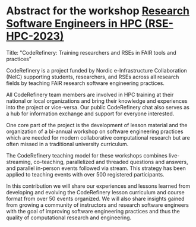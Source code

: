 # Abstract for the workshop [Research Software Engineers in HPC (RSE-HPC-2023)](https://us-rse.org/rse-hpc-2023/)

Title: "CodeRefinery: Training researchers and RSEs in FAIR tools and practices"

CodeRefinery is a project funded by Nordic e-Infrastructure Collaboration (NeIC) supporting students, researchers, and RSEs across all research fields by teaching FAIR research software engineering practices.

All CodeRefinery team members are involved in HPC training at their national or local organizations and bring their knowledge and experiences into the project or vice-versa. Our public CodeRefinery chat also serves as a hub for information exchange and support for everyone interested. 

One core part of the project is the development of lesson material and the organization of a bi-annual workshop on software engineering practices which are needed for modern collaborative computational research but are often missed in a traditional university curriculum.

The CodeRefinery teaching model for these workshops combines live-streaming, co-teaching, parallelized and threaded questions and answers, and parallel in-person events followed via stream. This strategy has been applied to teaching events with over 500 registered participants. 

In this contribution we will share our experiences and lessons learned from developing and evolving the CodeRefinery lesson curriculum and course format from over 50 events organized. We will also share insights gained from growing a community of instructors and research software engineers with the goal of improving software engineering practices and thus the quality of computational research and engineering.
